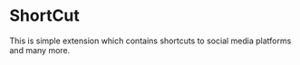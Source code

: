 # ShortCut
This is simple extension which contains shortcuts to social media platforms and many more.
